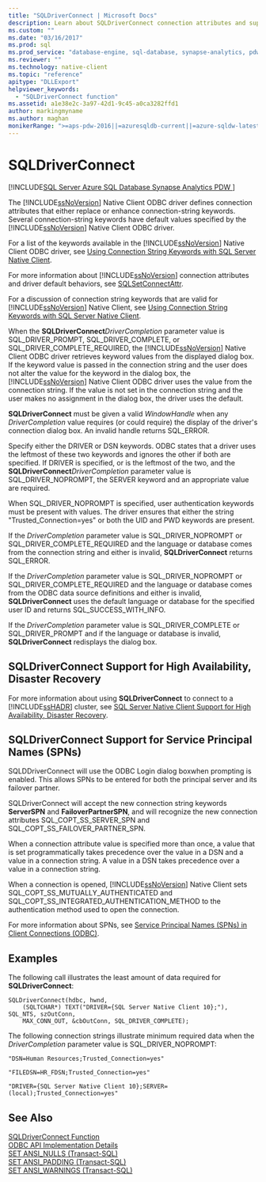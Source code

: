 ```yaml
---
title: "SQLDriverConnect | Microsoft Docs"
description: Learn about SQLDriverConnect connection attributes and support for high availability/disaster recovery and SPNs in the SQL Server Native Client ODBC driver.
ms.custom: ""
ms.date: "03/16/2017"
ms.prod: sql
ms.prod_service: "database-engine, sql-database, synapse-analytics, pdw"
ms.reviewer: ""
ms.technology: native-client
ms.topic: "reference"
apitype: "DLLExport"
helpviewer_keywords: 
  - "SQLDriverConnect function"
ms.assetid: a1e38e2c-3a97-42d1-9c45-a0ca3282ffd1
author: markingmyname
ms.author: maghan
monikerRange: ">=aps-pdw-2016||=azuresqldb-current||=azure-sqldw-latest||>=sql-server-2016||>=sql-server-linux-2017||=azuresqldb-mi-current"
---
```

# SQLDriverConnect
[!INCLUDE[SQL Server Azure SQL Database Synapse Analytics PDW ](../../includes/applies-to-version/sql-asdb-asdbmi-asa-pdw.md)]

  The [!INCLUDE[ssNoVersion](../../includes/ssnoversion-md.md)] Native Client ODBC driver defines connection attributes that either replace or enhance connection-string keywords. Several connection-string keywords have default values specified by the [!INCLUDE[ssNoVersion](../../includes/ssnoversion-md.md)] Native Client ODBC driver.  
  
 For a list of the keywords available in the [!INCLUDE[ssNoVersion](../../includes/ssnoversion-md.md)] Native Client ODBC driver, see [Using Connection String Keywords with SQL Server Native Client](../../relational-databases/native-client/applications/using-connection-string-keywords-with-sql-server-native-client.md).  
  
 For more information about [!INCLUDE[ssNoVersion](../../includes/ssnoversion-md.md)] connection attributes and driver default behaviors, see [SQLSetConnectAttr](../../relational-databases/native-client-odbc-api/sqlsetconnectattr.md).  
  
 For a discussion of connection string keywords that are valid for [!INCLUDE[ssNoVersion](../../includes/ssnoversion-md.md)] Native Client, see [Using Connection String Keywords with SQL Server Native Client](../../relational-databases/native-client/applications/using-connection-string-keywords-with-sql-server-native-client.md).  
  
 When the **SQLDriverConnect**_DriverCompletion_ parameter value is SQL_DRIVER_PROMPT, SQL_DRIVER_COMPLETE, or SQL_DRIVER_COMPLETE_REQUIRED, the [!INCLUDE[ssNoVersion](../../includes/ssnoversion-md.md)] Native Client ODBC driver retrieves keyword values from the displayed dialog box. If the keyword value is passed in the connection string and the user does not alter the value for the keyword in the dialog box, the [!INCLUDE[ssNoVersion](../../includes/ssnoversion-md.md)] Native Client ODBC driver uses the value from the connection string. If the value is not set in the connection string and the user makes no assignment in the dialog box, the driver uses the default.  
  
 **SQLDriverConnect** must be given a valid *WindowHandle* when any *DriverCompletion* value requires (or could require) the display of the driver's connection dialog box. An invalid handle returns SQL_ERROR.  
  
 Specify either the DRIVER or DSN keywords. ODBC states that a driver uses the leftmost of these two keywords and ignores the other if both are specified. If DRIVER is specified, or is the leftmost of the two, and the **SQLDriverConnect**_DriverCompletion_ parameter value is SQL_DRIVER_NOPROMPT, the SERVER keyword and an appropriate value are required.  
  
 When SQL_DRIVER_NOPROMPT is specified, user authentication keywords must be present with values. The driver ensures that either the string "Trusted_Connection=yes" or both the UID and PWD keywords are present.  
  
 If the *DriverCompletion* parameter value is SQL_DRIVER_NOPROMPT or SQL_DRIVER_COMPLETE_REQUIRED and the language or database comes from the connection string and either is invalid, **SQLDriverConnect** returns SQL_ERROR.  
  
 If the *DriverCompletion* parameter value is SQL_DRIVER_NOPROMPT or SQL_DRIVER_COMPLETE_REQUIRED and the language or database comes from the ODBC data source definitions and either is invalid, **SQLDriverConnect** uses the default language or database for the specified user ID and returns SQL_SUCCESS_WITH_INFO.  
  
 If the *DriverCompletion* parameter value is SQL_DRIVER_COMPLETE or SQL_DRIVER_PROMPT and if the language or database is invalid, **SQLDriverConnect** redisplays the dialog box.  
  
## SQLDriverConnect Support for High Availability, Disaster Recovery  
 For more information about using **SQLDriverConnect** to connect to a [!INCLUDE[ssHADR](../../includes/sshadr-md.md)] cluster, see [SQL Server Native Client Support for High Availability, Disaster Recovery](../../relational-databases/native-client/features/sql-server-native-client-support-for-high-availability-disaster-recovery.md).  
  
## SQLDriverConnect Support for Service Principal Names (SPNs)  
 SQLDDriverConnect will use the ODBC Login dialog boxwhen prompting is enabled. This allows SPNs to be entered for both the principal server and its failover partner.  
  
 SQLDriverConnect will accept the new connection string keywords **ServerSPN** and **FailoverPartnerSPN**, and will recognize the new connection attributes SQL_COPT_SS_SERVER_SPN and SQL_COPT_SS_FAILOVER_PARTNER_SPN.  
  
 When a connection attribute value is specified more than once, a value that is set programmatically takes precedence over the value in a DSN and a value in a connection string. A value in a DSN takes precedence over a value in a connection string.  
  
 When a connection is opened, [!INCLUDE[ssNoVersion](../../includes/ssnoversion-md.md)] Native Client sets SQL_COPT_SS_MUTUALLY_AUTHENTICATED and SQL_COPT_SS_INTEGRATED_AUTHENTICATION_METHOD to the authentication method used to open the connection.  
  
 For more information about SPNs, see [Service Principal Names &#40;SPNs&#41; in Client Connections &#40;ODBC&#41;](../../relational-databases/native-client/odbc/service-principal-names-spns-in-client-connections-odbc.md).  
  
## Examples  
 The following call illustrates the least amount of data required for **SQLDriverConnect**:  
  
```  
SQLDriverConnect(hdbc, hwnd,  
    (SQLTCHAR*) TEXT("DRIVER={SQL Server Native Client 10};"), SQL_NTS, szOutConn,  
    MAX_CONN_OUT, &cbOutConn, SQL_DRIVER_COMPLETE);  
```  
  
 The following connection strings illustrate minimum required data when the *DriverCompletion* parameter value is SQL_DRIVER_NOPROMPT:  
  
```  
"DSN=Human Resources;Trusted_Connection=yes"  
  
"FILEDSN=HR_FDSN;Trusted_Connection=yes"  
  
"DRIVER={SQL Server Native Client 10};SERVER=(local);Trusted_Connection=yes"  
```  
  
## See Also  
 [SQLDriverConnect Function](../../odbc/reference/syntax/sqldriverconnect-function.md)   
 [ODBC API Implementation Details](../../relational-databases/native-client-odbc-api/odbc-api-implementation-details.md)   
 [SET ANSI_NULLS &#40;Transact-SQL&#41;](../../t-sql/statements/set-ansi-nulls-transact-sql.md)   
 [SET ANSI_PADDING &#40;Transact-SQL&#41;](../../t-sql/statements/set-ansi-padding-transact-sql.md)   
 [SET ANSI_WARNINGS &#40;Transact-SQL&#41;](../../t-sql/statements/set-ansi-warnings-transact-sql.md)  
  
